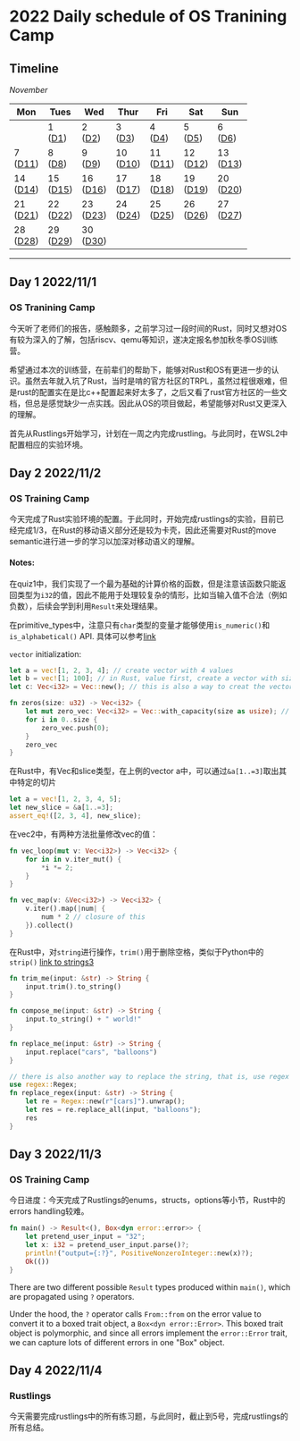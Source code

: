 # 2022 Daily schedule of OS Tranining Camp

## Timeline

*November*

| Mon               | Tues              | Wed                          | Thur                         | Fri                          | Sat               | Sun               |
| ----------------- | ----------------- | ---------------------------- | ---------------------------- | ---------------------------- | ----------------- | ----------------- |
|                   | 1 <br> ([D1](#day-1-2022111)) | 2 <br> ([D2](#day-2-2022112)) | 3 <br> ([D3](#day-3-2022113)) | 4 <br> ([D4](#day-4-2022114)) | 5 <br> ([D5](#day-5-2022115)) | 6 <br> ([D6](#day-6-2022116)) |
|7 <br> ([D11](#day-7-2022117)) | 8 <br> ([D8](#day-8-2022118))       | 9 <br> ([D9](#day-9-2022119))            | 10 <br> ([D10](#day-10-20221110))         | 11  <br>  ([D11](#day-11-20221111))             | 12      <br>    ([D12](#day-12-20221112))       | 13    <br>    ([D13](#day-13-20221113))             |
|14         <br>    ([D14](#day-14-20221114))        | 15        <br>    ([D15](#day-15-20221115))                    | 16    <br>     ([D16](#day-16-20221116))                      | 17    <br>      ([D17](#day-17-20221117))       |18    <br>    ([D18](#day-18-20221118))            | 19   <br>     ([D19](#day-19-20221119))            | 20   <br>    ([D20](#day-20-20221120))            |
|21       <br>    ([D21](#day-21-20221121))         | 22     <br>    ([D22](#day-22-20221122))                         | 23     <br>    ([D23](#day-23-20221123))                         | 24    <br>    ([D24](#day-24-20221124))                        | 25      <br>    ([D25](#day-25-20221125))             | 26         <br>    ([D26](#day-26-20221126))           | 27         <br>    ([D27](#day-27-20221127))           |
|28       <br>    ([D28](#day-28-20221128))           | 29         <br>    ([D29](#day-29-2022729))                    | 30        <br>    ([D30](#day-30-20221130))                     | 

------

## Day 1 2022/11/1

### OS Tranining Camp

今天听了老师们的报告，感触颇多，之前学习过一段时间的Rust，同时又想对OS有较为深入的了解，包括riscv、qemu等知识，遂决定报名参加秋冬季OS训练营。

希望通过本次的训练营，在前辈们的帮助下，能够对Rust和OS有更进一步的认识。虽然去年就入坑了Rust，当时是啃的官方社区的TRPL，虽然过程很艰难，但是rust的配置实在是比c++配置起来好太多了，之后又看了rust官方社区的一些文档，但总是感觉缺少一点实践。因此从OS的项目做起，希望能够对Rust又更深入的理解。

首先从Rustlings开始学习，计划在一周之内完成rustling。与此同时，在WSL2中配置相应的实验环境。

## Day 2 2022/11/2

### OS Training Camp

今天完成了Rust实验环境的配置。于此同时，开始完成rustlings的实验，目前已经完成1/3，在Rust的移动语义部分还是较为卡壳，因此还需要对Rust的move semantic进行进一步的学习以加深对移动语义的理解。

#### Notes:

在quiz1中，我们实现了一个最为基础的计算价格的函数，但是注意该函数只能返回类型为`i32`的值，因此不能用于处理较复杂的情形，比如当输入值不合法（例如负数），后续会学到利用`Result`来处理结果。

在primitive_types中，注意只有`char`类型的变量才能够使用`is_numeric()`和`is_alphabetical()` API.
具体可以参考[link](https://doc.rust-lang.org/std/primitive.char.html#method.is_numeric)

`vector` initialization:

```rust
let a = vec![1, 2, 3, 4]; // create vector with 4 values
let b = vec![1; 100]; // in Rust, value first, create a vector with size of 100 and all values equal to 1
let c: Vec<i32> = Vec::new(); // this is also a way to creat the vector

fn zeros(size: u32) -> Vec<i32> {
    let mut zero_vec: Vec<i32> = Vec::with_capacity(size as usize); // this is another way to init vec
    for i in 0..size {
        zero_vec.push(0);
    }
    zero_vec
}
```

在Rust中，有Vec和slice类型，在上例的vector a中，可以通过`&a[1..=3]`取出其中特定的切片

```rust
let a = vec![1, 2, 3, 4, 5];
let new_slice = &a[1..=3];
assert_eq!([2, 3, 4], new_slice);
```

在vec2中，有两种方法批量修改vec的值：

```rust
fn vec_loop(mut v: Vec<i32>) -> Vec<i32> {
    for in in v.iter_mut() {
        *i *= 2;
    }
}

fn vec_map(v: &Vec<i32>) -> Vec<i32> {
    v.iter().map(|num| {
        num * 2 // closure of this
    }).collect()
}
```

在Rust中，对`string`进行操作，`trim()`用于删除空格，类似于Python中的`strip()` [link to strings3](./rustlings/exercises/strings/strings3.rs)

```rust
fn trim_me(input: &str) -> String {
    input.trim().to_string()
}

fn compose_me(input: &str) -> String {
    input.to_string() + " world!"
}

fn replace_me(input: &str) -> String {
    input.replace("cars", "balloons")
}

// there is also another way to replace the string, that is, use regex
use regex::Regex;
fn replace_regex(input: &str) -> String {
    let re = Regex::new(r"[cars]").unwrap();
    let res = re.replace_all(input, "balloons");
    res
}
```

## Day 3 2022/11/3

### OS Training Camp

今日进度：今天完成了Rustlings的enums，structs，options等小节，Rust中的errors handling较难。

```rust
fn main() -> Result<(), Box<dyn error::error>> {
    let pretend_user_input = "32";
    let x: i32 = pretend_user_input.parse()?;
    println!("output={:?}", PositiveNonzeroInteger::new(x)?);
    Ok(())
}
```

There are two different possible `Result` types produced within `main()`, which are propagated using `?` operators.

Under the hood, the `?` operator calls `From::from` on the error value to convert it to a boxed trait object, a `Box<dyn error::Error>`. This boxed trait object is polymorphic, and since all errors implement the `error::Error` trait, we can capture lots of different errors in one "Box" object.

## Day 4 2022/11/4

### Rustlings

今天需要完成rustlings中的所有练习题，与此同时，截止到5号，完成rustlings的所有总结。
